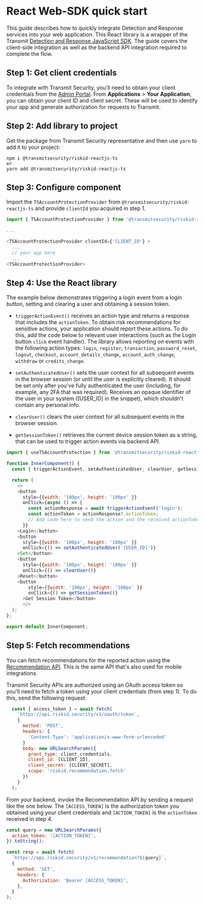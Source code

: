 # React Web-SDK quick start

This guide describes how to quickly integrate Detection and Response services into your web application. This React library is a wrapper of the Transmit [Detection and Response JavaScript SDK](https://developer.transmitsecurity.com/guides/risk/quick_start_react/). The guide covers the client-side integration as well as the backend API integration required to complete the flow.

## Step 1: Get client credentials

To integrate with Transmit Security, you'll need to obtain your client credentials from the [Admin Portal](https://portal.transmitsecurity.io/). From **Applications** > **Your Application**, you can obtain your client ID and client secret. These will be used to identify your app and generate authorization for requests to Transmit.


## Step 2: Add library to project

Get the package from Transmit Security representative and then use `yarn` to add it to your project:

```shell
npm i @transmitsecurity/riskid-reactjs-ts
or
yarn add @transmitsecurity/riskid-reactjs-ts

```

## Step 3: Configure component

Import the `TSAccountProtectionProvider` from `@transmitsecurity/riskid-reactjs-ts` and provide `clientId` you acquired in step 1.


```js
import { TSAccountProtectionProvider } from '@transmitsecurity/riskid-reactjs-ts';

...

<TSAccountProtectionProvider clientId={'CLIENT_ID'} >
  ...
  // your app here
  ...
<TSAccountProtectionProvider>
```

## Step 4: Use the React library

The example below demonstrates triggering a login event from a login button, setting and clearing a user and obtaining a session token.

- `triggerActionEvent()` receives an action type and returns a response that includes the `actionToken`. To obtain risk recommendations for sensitive actions, your application should report these actions. To do this, add the code below to relevant user interactions (such as the Login button `click` event handler). The library allows reporting on events with the following action types: `login`, `register`, `transaction`, `password_reset`, `logout`, `checkout`, `account_details_change`, `account_auth_change`, `withdraw` or `credits_change`.

- `setAuthenticatedUser()` sets the user context for all subsequent events in the browser session (or until the user is explicitly cleared). It should be set only after you've fully authenticated the user (including, for example, any 2FA that was required). Receives an opaque identifier of the user in your system ([USER_ID] in the snippet), which shouldn't contain any personal info.

- `clearUser()` clears the user context for all subsequent events in the browser session.
  
- `getSessionToken()` retrieves the current device session token as a string, that can be used to trigger action events via backend API.

```js
import { useTSAccountProtection } from '@transmitsecurity/riskid-reactjs-ts';

function InnerComponent() {
  const { triggerActionEvent, setAuthenticatedUser, clearUser, getSessionToken } = useTSAccountProtection();

  return (
    <>
    <button
      style={{width: '100px', height: '100px' }}
      onClick={async () => {
        const actionResponse = await triggerActionEvent('login');
        const actionToken = actionResponse?.actionToken;
        // Add code here to send the action and the received actionToken to your backend
      }}
    >Login</button>
    <button
      style={{width: '100px', height: '100px' }}
      onClick={() => setAuthenticatedUser('[USER_ID]')}
    >Set</button>
    <button
      style={{width: '100px', height: '100px' }}
      onClick={() => clearUser()}
    >Reset</button>
    <button
        style={{width: '100px', height: '100px' }}
        onClick={() => getSessionToken()}
      >Get Session Token</button>
      </>
  );
};

export default InnerComponent;

```

## Step 5: Fetch recommendations

You can fetch recommendations for the reported action using the [Recommendation API](/openapi/risk/recommendations/). This is the same API that's also used for mobile integrations.

Transmit Security APIs are authorized using an OAuth access token so you'll need to fetch a token using your client credentials (from step 1). To do this, send the following request:

```js
  const { access_token } = await fetch(
    `https://api.riskid.security/v1/oauth/token`,
    {
      method: 'POST',
      headers: {
        'Content-Type': 'application/x-www-form-urlencoded'
      }
      body: new URLSearchParams({
        grant_type: client_credentials,
        client_id: [CLIENT_ID],
        client_secret: [CLIENT_SECRET],
        scope: 'riskid.recommendation.fetch'
      })
    }
  );
```

From your backend, invoke the Recommendation API by sending a request like the one below. The `[ACCESS_TOKEN]` is the authorization token you obtained using your client credentials and `[ACTION_TOKEN]` is the `actionToken` received in step 4.

```js
const query = new URLSearchParams({
  action_token: '[ACTION_TOKEN]',
}).toString();

const resp = await fetch(
  `https://api.riskid.security/v1/recommendation?${query}`,
  {
    method: 'GET',
    headers: {
      Authorization: 'Bearer [ACCESS_TOKEN]',
    },
  }
);
```
